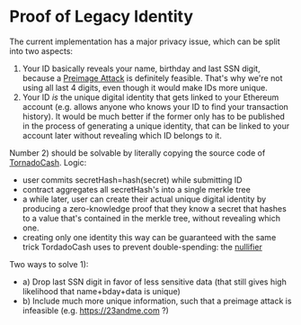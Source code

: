 # Proof of Legacy Identity

The current implementation has a major privacy issue, which can be split into two aspects: 
 1) Your ID basically reveals your name, birthday and last SSN digit, because a [Preimage Attack](https://en.wikipedia.org/wiki/Preimage_attack) is definitely feasible. That's why we're not using all last 4 digits, even though it would make IDs more unique.
 2) Your ID _is_ the unique digital identity that gets linked to your Ethereum account (e.g. allows anyone who knows your ID to find your transaction history). It would be much better if the former only has to be published in the process of generating a unique identity, that can be linked to your account later without revealing which ID belongs to it.

Number 2) should be solvable by literally copying the source code of [TornadoCash](https://github.com/tornadocash). Logic: 
- user commits secretHash=hash(secret) while submitting ID
- contract aggregates all secretHash's into a single merkle tree
- a while later, user can create their actual unique digital identity by producing a zero-knowledge proof that they know a secret that hashes to a value that's contained in the merkle tree, without revealing which one.
- creating only one identity this way can be guaranteed with the same trick TordadoCash uses to prevent double-spending: the [nullifier](https://docs.tornado.cash/how-does-tornado.cash-work)

Two ways to solve 1):
  - a) Drop last SSN digit in favor of less sensitive data (that still gives high likelihood that name+bday+data is unique)
  - b) Include much more unique information, such that a preimage attack is infeasible (e.g. https://23andme.com ?)

